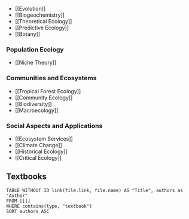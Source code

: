 
- [[Evolution]]
- [[Biogeochemistry]]
- [[Theoretical Ecology]]
- [[Predictive Ecology]]
- [[Botany]]

### Population Ecology
- [[Niche Theory]]

### Communities and Ecosystems
- [[Tropical Forest Ecology]]
- [[Community Ecology]]
- [[Biodiversity]]
- [[Macroecology]]

### Social Aspects and Applications
- [[Ecosystem Services]]
- [[Climate Change]]
- [[Historical Ecology]]
- [[Critical Ecology]]

## Textbooks

```dataview
TABLE WITHOUT ID link(file.link, file.name) AS "Title", authors as "Author"
FROM [[]]
WHERE contains(type, "textbook")
SORT authors ASC
```


